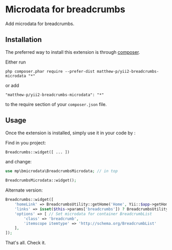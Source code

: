 Microdata for breadcrumbs
=========================
Add microdata for breadcrumbs.

Installation
------------

The preferred way to install this extension is through [composer](http://getcomposer.org/download/).

Either run

```
php composer.phar require --prefer-dist matthew-p/yii2-breadcrumbs-microdata "*"
```

or add

```
"matthew-p/yii2-breadcrumbs-microdata": "*"
```

to the require section of your `composer.json` file.


Usage
-----

Once the extension is installed, simply use it in your code by  :

Find in you project:
```php
Breadcrumbs::widget([ ... ])
```

and change:

```php
use mp\bmicrodata\BreadcrumbsMicrodata; // in top

BreadcrumbsMicrodata::widget();
```

Alternate version:
```php
Breadcrumbs::widget([     
    'homeLink' => BreadcrumbsUtility::getHome('Home', Yii::$app->getHomeUrl()), // Link home page with microdata
    'links' => isset($this->params['breadcrumbs']) ? BreadcrumbsUtility::UseMicroData($this->params['breadcrumbs']) : [], // Get other links with microdata    
    'options' => [ // Set microdata for container BreadcrumbList         
        'class' => 'breadcrumb',         
        'itemscope itemtype' => 'http://schema.org/BreadcrumbList'     
    ], 
]);
```

That's all. Check it.